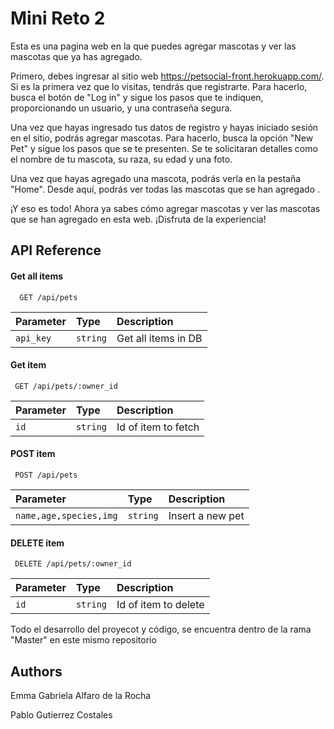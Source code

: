 # Mini Reto 2

Esta es una pagina web en la que puedes agregar mascotas y ver las mascotas que ya has agregado.

Primero, debes ingresar al sitio web https://petsocial-front.herokuapp.com/. Si es la primera vez que lo visitas, tendrás que registrarte. Para hacerlo, busca el botón de "Log in" y sigue los pasos que te indiquen, proporcionando un usuario, y una contraseña segura.

Una vez que hayas ingresado tus datos de registro y hayas iniciado sesión en el sitio, podrás agregar mascotas. Para hacerlo, busca la opción "New Pet" y sigue los pasos que se te presenten. Se te solicitaran detalles como el nombre de tu mascota, su raza, su edad y una foto.

Una vez que hayas agregado una mascota, podrás verla en la pestaña "Home". Desde aquí, podrás ver todas las mascotas que se han agregado .

¡Y eso es todo! Ahora ya sabes cómo agregar mascotas y ver las mascotas que se han agregado en esta web. ¡Disfruta de la experiencia!
## API Reference

#### Get all items

```http
  GET /api/pets
```

| Parameter | Type     | Description                |
| :-------- | :------- | :------------------------- |
| `api_key` | `string` | Get all items in DB |

#### Get item

```http
 GET /api/pets/:owner_id
```

| Parameter | Type     | Description                       |
| :-------- | :------- | :-------------------------------- |
| `id`      | `string` |  Id of item to fetch |

#### POST item

```http
 POST /api/pets
```

| Parameter | Type     | Description                       |
| :-------- | :------- | :-------------------------------- |
| `name,age,species,img`      | `string` |  Insert a new pet |


#### DELETE item

```http
 DELETE /api/pets/:owner_id
```

| Parameter | Type     | Description                       |
| :-------- | :------- | :-------------------------------- |
| `id`      | `string` |  Id of item to delete |



Todo el desarrollo del proyecot y código, se encuentra dentro de la rama "Master" en este mismo repositorio
## Authors
Emma Gabriela Alfaro de la Rocha

Pablo Gutierrez Costales


